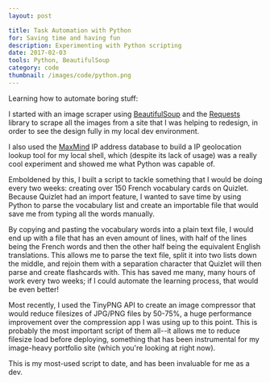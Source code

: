 ```yaml
---
layout: post

title: Task Automation with Python
for: Saving time and having fun
description: Experimenting with Python scripting
date: 2017-02-03
tools: Python, BeautifulSoup
category: code
thumbnail: /images/code/python.png
---
```


Learning how to automate boring stuff:

I started with an image scraper using [BeautifulSoup](https://www.crummy.com/software/BeautifulSoup/) and the [Requests](http://docs.python-requests.org/en/master/) library to scrape all the images from a site that I was helping to redesign, in order to see the design fully in my local dev environment.

<script src="https://gist.github.com/sc1f/6993f7f882f8576038045a4d963c0a36.js"></script>

I also used the [MaxMind](http://maxmind.com) IP address database to build a IP geolocation lookup tool for my local shell, which (despite its lack of usage) was a really cool experiment and showed me what Python was capable of.

<script src="https://gist.github.com/sc1f/dc90f4c31c7a10643bca4c1353904773.js"></script>

Emboldened by this, I built a script to tackle something that I would be doing every two weeks: creating over 150 French vocabulary cards on Quizlet. Because Quizlet had an import feature, I wanted to save time by using Python to parse the vocabulary list and create an importable file that would save me from typing all the words manually. 

<script src="https://gist.github.com/sc1f/0d21300a7c88e5f2df0fa1980feb51e1.js"></script>

By copying and pasting the vocabulary words into a plain text file, I would end up with a file that has an even amount of lines, with half of the lines being the French words and then the other half being the equivalent English translations. This allows me to parse the text file, split it into two lists down the middle, and rejoin them with a separation character that Quizlet will then parse and create flashcards with. This has saved me many, many hours of work every two weeks; if I could automate the learning process, that would be even better!

Most recently, I used the TinyPNG API to create an image compressor that would reduce filesizes of JPG/PNG files by 50-75%, a huge performance improvement over the compression app I was using up to this point. This is probably the most important script of them all--it allows me to reduce filesize load before deploying, something that has been instrumental for my image-heavy portfolio site (which you're looking at right now).

<script src="https://gist.github.com/sc1f/2baa31a57a5697111c6b131c10ea8bbb.js"></script>

This is my most-used script to date, and has been invaluable for me as a dev.

